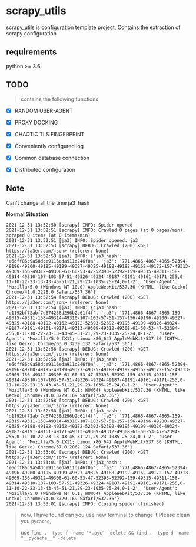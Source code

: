 # scrapy_utils

scrapy_utils is configuration template project, Contains the extraction of scrapy configuration

## requirements

python >= 3.6

## TODO

> contains the following functions

- [x] RANDOM USER-AGENT

- [x] PROXY DOCKING

- [x] CHAOTIC TLS FINGERPRINT

- [x] Conveniently configured log

- [x] Common database connection

- [x] Distributed configuration

## Note

Can't change all the time ja3_hash

**Normal Situation**

```text
2021-12-31 13:52:50 [scrapy] INFO: Spider opened
2021-12-31 13:52:51 [scrapy] INFO: Crawled 0 pages (at 0 pages/min), scraped 0 items (at 0 items/min)
2021-12-31 13:52:51 [ja3] INFO: Spider opened: ja3
2021-12-31 13:52:53 [scrapy] DEBUG: Crawled (200) <GET https://ja3er.com/json> (referer: None)
2021-12-31 13:52:53 [ja3] INFO: {'ja3_hash': 'e6dff86c9a58dce9116eda911d246f0a', 'ja3': '771,4866-4867-4865-52394-49196-49200-49195-49199-49327-49325-49188-49192-49162-49172-157-49313-49309-156-49312-49308-61-60-53-47-52393-52392-159-49315-49311-158-49314-49310-107-103-57-51-49326-49324-49187-49191-49161-49171-255,0-11-10-22-23-13-43-45-51-21,29-23-1035-25-24,0-1-2', 'User-Agent': 'Mozilla/5.0 (Windows NT 10.0) AppleWebKit/537.36 (KHTML, like Gecko) Chrome/41.0.2228.0 Safari/537.36'}
2021-12-31 13:52:54 [scrapy] DEBUG: Crawled (200) <GET https://ja3er.com/json> (referer: None)
2021-12-31 13:52:54 [ja3] INFO: {'ja3_hash': 'd1192bf72abf7d674238d296b2c61f4f', 'ja3': '771,4866-4867-4865-159-49315-49311-158-49314-49310-107-103-57-51-157-156-49196-49200-49327-49325-49188-49192-49162-49172-52393-52392-49195-49199-49326-49324-49187-49191-49161-49171-49313-49309-49312-49308-61-60-53-47-52394-255,0-11-10-22-23-13-43-45-51-21,29-23-1035-25-24,0-1-2', 'User-Agent': 'Mozilla/5.0 (X11; Linux x86_64) AppleWebKit/537.36 (KHTML, like Gecko) Chrome/63.0.3239.132 Safari/537.36'}
2021-12-31 13:52:56 [scrapy] DEBUG: Crawled (200) <GET https://ja3er.com/json> (referer: None)
2021-12-31 13:52:56 [ja3] INFO: {'ja3_hash': 'e6dff86c9a58dce9116eda911d246f0a', 'ja3': '771,4866-4867-4865-52394-49196-49200-49195-49199-49327-49325-49188-49192-49162-49172-157-49313-49309-156-49312-49308-61-60-53-47-52393-52392-159-49315-49311-158-49314-49310-107-103-57-51-49326-49324-49187-49191-49161-49171-255,0-11-10-22-23-13-43-45-51-21,29-23-1035-25-24,0-1-2', 'User-Agent': 'Mozilla/5.0 (Windows NT 6.1; WOW64) AppleWebKit/537.36 (KHTML, like Gecko) Chrome/74.0.3729.169 Safari/537.36'}
2021-12-31 13:52:58 [scrapy] DEBUG: Crawled (200) <GET https://ja3er.com/json> (referer: None)
2021-12-31 13:52:58 [ja3] INFO: {'ja3_hash': 'd1192bf72abf7d674238d296b2c61f4f', 'ja3': '771,4866-4867-4865-159-49315-49311-158-49314-49310-107-103-57-51-157-156-49196-49200-49327-49325-49188-49192-49162-49172-52393-52392-49195-49199-49326-49324-49187-49191-49161-49171-49313-49309-49312-49308-61-60-53-47-52394-255,0-11-10-22-23-13-43-45-51-21,29-23-1035-25-24,0-1-2', 'User-Agent': 'Mozilla/5.0 (X11; Linux x86_64) AppleWebKit/537.36 (KHTML, like Gecko) Chrome/37.0.2062.124 Safari/537.36'}
2021-12-31 13:53:01 [scrapy] DEBUG: Crawled (200) <GET https://ja3er.com/json> (referer: None)
2021-12-31 13:53:01 [ja3] INFO: {'ja3_hash': 'e6dff86c9a58dce9116eda911d246f0a', 'ja3': '771,4866-4867-4865-52394-49196-49200-49195-49199-49327-49325-49188-49192-49162-49172-157-49313-49309-156-49312-49308-61-60-53-47-52393-52392-159-49315-49311-158-49314-49310-107-103-57-51-49326-49324-49187-49191-49161-49171-255,0-11-10-22-23-13-43-45-51-21,29-23-1035-25-24,0-1-2', 'User-Agent': 'Mozilla/5.0 (Windows NT 6.1; WOW64) AppleWebKit/537.36 (KHTML, like Gecko) Chrome/74.0.3729.169 Safari/537.36'}
2021-12-31 13:53:01 [scrapy] INFO: Closing spider (finished)

```

> now, I have found can you use new terminal to change it,Please clean you ``pycache``,
>
> use `find . -type f -name "*.pyc" -delete && find . -type d -name "__pycache__" -delete`